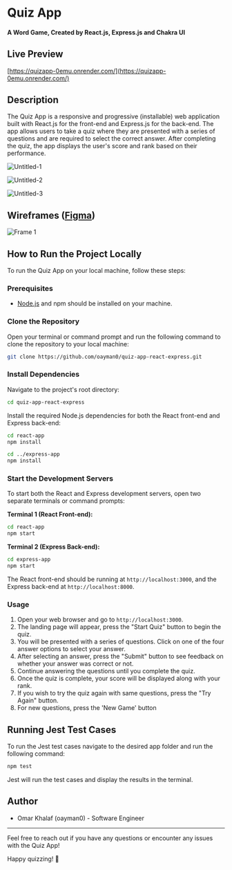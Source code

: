 # Quiz App

#### A Word Game, Created by React.js, Express.js and Chakra UI   

## Live Preview

[https://quizapp-0emu.onrender.com/](https://quizapp-0emu.onrender.com/)

## Description

The Quiz App is a responsive and progressive (installable) web application built with React.js for the front-end and Express.js for the back-end. The app allows users to take a quiz where they are presented with a series of questions and are required to select the correct answer. After completing the quiz, the app displays the user's score and rank based on their performance.

![Untitled-1](https://github.com/oayman0/quiz-app-react-express/assets/37955772/db7d530f-a92b-4e3c-bec1-669db3eb9c70)

![Untitled-2](https://github.com/oayman0/quiz-app-react-express/assets/37955772/d21ff763-b0c8-4630-8a61-efc32f092972)

![Untitled-3](https://github.com/oayman0/quiz-app-react-express/assets/37955772/ece0d169-0a9a-43c5-9951-f82616cde0cd)

## Wireframes  ([Figma](https://www.figma.com/file/DyJmaGRTZYCIBNdjmIY94v/Untitled?type=design&node-id=0%3A1&mode=design&t=XEuZPl9bcXyVpsVH-1))
![Frame 1](https://github.com/oayman0/quiz-app-react-express/assets/37955772/f7ff81a2-3210-4640-a9b0-a4548a94ed2b)



## How to Run the Project Locally

To run the Quiz App on your local machine, follow these steps:

### Prerequisites

- [Node.js](https://nodejs.org/) and npm should be installed on your machine.

### Clone the Repository

Open your terminal or command prompt and run the following command to clone the repository to your local machine:

```sh
git clone https://github.com/oayman0/quiz-app-react-express.git
```

### Install Dependencies

Navigate to the project's root directory:

```sh
cd quiz-app-react-express
```

Install the required Node.js dependencies for both the React front-end and Express back-end:
```sh
cd react-app
npm install
```

```sh
cd ../express-app
npm install
```

### Start the Development Servers

To start both the React and Express development servers, open two separate terminals or command prompts:

**Terminal 1 (React Front-end):**

```sh
cd react-app
npm start
```


**Terminal 2 (Express Back-end):**

```sh
cd express-app
npm start
```



The React front-end should be running at `http://localhost:3000`, and the Express back-end at `http://localhost:8000`.

### Usage

1. Open your web browser and go to `http://localhost:3000`.
2. The landing page will appear, press the "Start Quiz" button to begin the quiz.
3. You will be presented with a series of questions. Click on one of the four answer options to select your answer.
4. After selecting an answer, press the "Submit" button to see feedback on whether your answer was correct or not.
5. Continue answering the questions until you complete the quiz.
6. Once the quiz is complete, your score will be displayed along with your rank.
7. If you wish to try the quiz again with same questions, press the "Try Again" button.
8. For new questions, press the 'New Game' button

## Running Jest Test Cases

To run the Jest test cases navigate to the desired app folder and run the following command:

```sh
npm test
```

Jest will run the test cases and display the results in the terminal.

## Author

- Omar Khalaf (oayman0) - Software Engineer

---

Feel free to reach out if you have any questions or encounter any issues with the Quiz App!

Happy quizzing! 🚀
